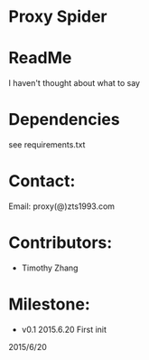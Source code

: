 Proxy Spider
================================
# ReadMe
  I haven't thought about what to say

# Dependencies
 see requirements.txt


# Contact:
Email: proxy(@)zts1993.com


# Contributors:
 - Timothy Zhang

# Milestone:
 - v0.1 2015.6.20 First init

2015/6/20
